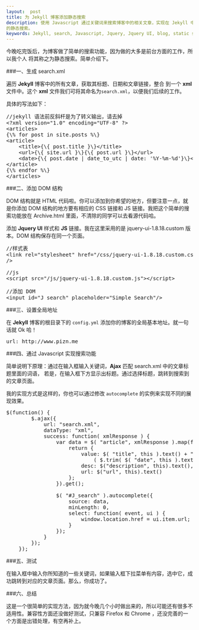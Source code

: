 ```yaml
---
layout:  post
title: 为 Jekyll 博客添加静态搜索
description: 使用 Javascript 通过关键词来搜索博客中的相关文章，实现在 Jekyll 中
的静态搜索。
keywords: Jekyll, search, Javascript, Jquery, Jquery UI, blog, static search, xml, Ajax
---
```


今晚吃完饭后，为博客做了简单的搜索功能，因为做的大多是前台方面的工作，所以我个人
将其称之为静态搜索。简单介绍下。

###一、生成 search.xml

遍历 <strong>Jekyll</strong> 博客中的所有文章，获取其标题、日期和文章链接，整合
到一个 <strong>xml</strong> 文件中。这个 <strong>xml</strong> 文件我们可将其命名为<code
class="v-code">search.xml</code>，以便我们后续的工作。

具体的写法如下：
<pre class="html" name="colorcode">
//jekyll 语法前反斜杆是为了转义输出，请去掉
&lt;?xml version="1.0" encoding="UTF-8" ?&gt;
&lt;articles&gt;
{\% for post in site.posts %\}
&lt;article&gt;
    &lt;title&gt;{\{ post.title }\}&lt;/title&gt;
    &lt;url&gt;{\{ site.url }\}{\{ post.url }\}&lt;/url&gt;
    &lt;date&gt;{\{ post.date | date_to_utc | date: '%Y-%m-%d'}\}&lt;/date&gt;
&lt;/article&gt;
{\% endfor %\}
&lt;/articles&gt;
</pre>

###二、添加 DOM 结构

DOM 结构就是 HTML 代码啦。你可以添加到你希望的地方，但要注意一点，就是你添加 DOM 结构的地方要有相应的 CSS 链接和 JS 链接。我把这个简单的搜索功能放在 Archive.html 里面，不清除的同学可以去看源代码哈。

添加 <strong>Jquery UI</strong> 样式和 <strong>JS</strong> 链接。我在这里采用的是 jquery-ui-1.8.18.custom 版本。DOM 结构保存在同一个页面。

<pre class="html" name="colorcode">
//样式表
&lt;link rel="stylesheet" href="/css/jquery-ui-1.8.18.custom.css" type="text/css"
/&gt;

//js
&lt;script src="/js/jquery-ui-1.8.18.custom.js"&gt;&lt;/script&gt;

//添加 DOM
&lt;input id="J_search" placeholder="Simple Search"/&gt;
</pre>

###三、设置全局地址

在 <strong>Jekyll</strong> 博客的根目录下的 <code class="v-code">config.yml</code> 添加你的博客的全局基本地址。就一句话就 Ok 哈！

<pre class="html" name="colorcode">
url: http://www.pizn.me
</pre>


###四、通过 Javascript 实现搜索功能

简单说明下原理：通过在输入框输入关键词，<strong>Ajax</strong> 匹配 search.xml 中的文章标题里面的词语，
若是，在输入框下方显示出标题。通过选择标题，跳转到搜索到的文章页面。

我的实现方式是这样的，你也可以通过修改 <code class="v-code">autocomplete</code>
的实例来实现不同的展现效果。
<pre class="javascript" name="colorcode">
$(function() {
		$.ajax({
            url: "search.xml",
            dataType: "xml",
            success: function( xmlResponse ) {
                var data = $( "article", xmlResponse ).map(function() {
                    return {
                        value: $( "title", this ).text() + ", " +
                            ( $.trim( $( "date", this ).text() ) ),
                        desc: $("description", this).text(),
                        url: $("url", this).text()
                    };
                }).get();

                $( "#J_search" ).autocomplete({
                    source: data,
                    minLength: 0,
                    select: function( event, ui ) {
                        window.location.href = ui.item.url;
                    }
                });
            }
        });
    });
</pre>

###五、测试

在输入框中输入你所知道的一些关键词，如果输入框下拉菜单有内容，选中它，成功跳转到对应的文章页面。那么，你成功了。

###六、总结

这是一个很简单的实现方法，因为就今晚几个小时做出来的，所以可能还有很多不适用性。兼容性方面还没做好测试，只兼容 Firefox 和 Chrome ，还没完善的一个方面是出错处理，有空再补上。
